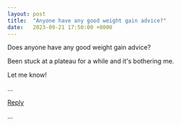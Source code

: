 ```yaml
---
layout: post
title:  "Anyone have any good weight gain advice?"
date:   2023-09-21 17:50:00 +0000
---
```


Does anyone have any good weight gain advice?

Been stuck at a plateau for a while and it's bothering me.

Let me know!

...

<a href="mailto:TheNovimatrem@protonmail.ch?subject=RE%3A%20Social%20post%20-%20Anyone%20have%20any%20good%20weight%20gain%20advice%3F">Reply</a>


...

